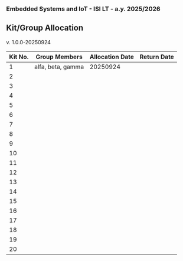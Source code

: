 ### Embedded Systems and IoT  - ISI LT - a.y. 2025/2026

## Kit/Group Allocation

v. 1.0.0-20250924
 
| Kit No.     | Group Members | Allocation Date | Return Date | 
| ----------- | ------------- | --------------- | ----------- |
| 1           |  alfa, beta, gamma |  20250924  |             |
| 2           |               |                 |             |
| 3           |               |                 |             |
| 4           |               |                 |             |
| 5           |               |                 |             |
| 6           |               |                 |             |
| 7           |               |                 |             |
| 8           |               |                 |             |
| 9           |               |                 |             |
| 10          |               |                 |             |
| 11          |               |                 |             |
| 12          |               |                 |             |
| 13          |               |                 |             |
| 14          |               |                 |             |
| 15          |               |                 |             |
| 16          |               |                 |             |
| 17          |               |                 |             |
| 18          |               |                 |             |
| 19          |               |                 |             |
| 20          |               |                 |             |

